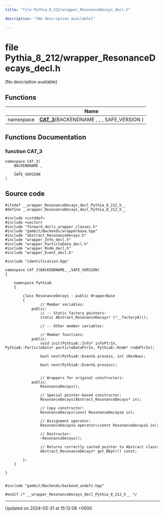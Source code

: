 ```yaml
---
title: "file Pythia_8_212/wrapper_ResonanceDecays_decl.h"

description: "[No description available]"

---
```


# file Pythia_8_212/wrapper_ResonanceDecays_decl.h

[No description available]

## Functions

|                | Name           |
| -------------- | -------------- |
| namespace | **[CAT_3](/documentation/code/files/wrapper__resonancedecays__decl_8h/#function-cat-3)**(BACKENDNAME , _ , SAFE_VERSION ) |


## Functions Documentation

### function CAT_3

```
namespace CAT_3(
    BACKENDNAME ,
    _ ,
    SAFE_VERSION 
)
```




## Source code

```
#ifndef __wrapper_ResonanceDecays_decl_Pythia_8_212_h__
#define __wrapper_ResonanceDecays_decl_Pythia_8_212_h__

#include <cstddef>
#include <vector>
#include "forward_decls_wrapper_classes.h"
#include "gambit/Backends/wrapperbase.hpp"
#include "abstract_ResonanceDecays.h"
#include "wrapper_Info_decl.h"
#include "wrapper_ParticleData_decl.h"
#include "wrapper_Rndm_decl.h"
#include "wrapper_Event_decl.h"

#include "identification.hpp"

namespace CAT_3(BACKENDNAME,_,SAFE_VERSION)
{
    
    namespace Pythia8
    {
        
        class ResonanceDecays : public WrapperBase
        {
                // Member variables: 
            public:
                // -- Static factory pointers: 
                static Abstract_ResonanceDecays* (*__factory0)();
        
                // -- Other member variables: 
        
                // Member functions: 
            public:
                void init(Pythia8::Info* infoPtrIn, Pythia8::ParticleData* particleDataPtrIn, Pythia8::Rndm* rndmPtrIn);
        
                bool next(Pythia8::Event& process, int iDecNow);
        
                bool next(Pythia8::Event& process);
        
        
                // Wrappers for original constructors: 
            public:
                ResonanceDecays();
        
                // Special pointer-based constructor: 
                ResonanceDecays(Abstract_ResonanceDecays* in);
        
                // Copy constructor: 
                ResonanceDecays(const ResonanceDecays& in);
        
                // Assignment operator: 
                ResonanceDecays& operator=(const ResonanceDecays& in);
        
                // Destructor: 
                ~ResonanceDecays();
        
                // Returns correctly casted pointer to Abstract class: 
                Abstract_ResonanceDecays* get_BEptr() const;
        
        };
    }
    
}


#include "gambit/Backends/backend_undefs.hpp"

#endif /* __wrapper_ResonanceDecays_decl_Pythia_8_212_h__ */
```


-------------------------------

Updated on 2024-05-31 at 15:12:08 +0000
